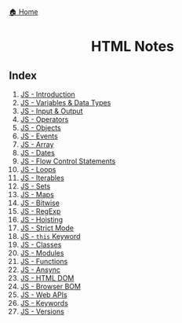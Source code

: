<p><a href="../../README.md">🏠 Home</a></p>

<center><h1> HTML Notes </h1> </center>

<h2> Index </h2>

1. [JS - Introduction]()
2. [JS - Variables & Data Types]()
3. [JS - Input & Output]()
4. [JS - Operators]()
5. [JS - Objects]()
6. [JS - Events]()
7. [JS - Array]()
8. [JS - Dates]()
9.  [JS - Flow Control Statements]()
10. [JS - Loops]()
11. [JS - Iterables]()
12. [JS - Sets]()
13. [JS - Maps]()
14. [JS - Bitwise]()
15. [JS - RegExp]()
16. [JS - Hoisting]()
17. [JS - Strict Mode]()
18. [JS - `this` Keyword]()
19. [JS - Classes]()
20. [JS - Modules]()
21. [JS - Functions]()
22. [JS - Ansync]()
23. [JS - HTML DOM]()
24. [JS - Browser BOM]()
25. [JS - Web APIs]()
26. [JS - Keywords]()
27. [JS - Versions]()